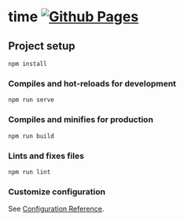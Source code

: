 # time [![Github Pages](https://github.com/Kinetix-Lee/time/actions/workflows/pages.yml/badge.svg)](https://github.com/Kinetix-Lee/time/actions/workflows/pages.yml)

## Project setup
```
npm install
```

### Compiles and hot-reloads for development
```
npm run serve
```

### Compiles and minifies for production
```
npm run build
```

### Lints and fixes files
```
npm run lint
```

### Customize configuration
See [Configuration Reference](https://cli.vuejs.org/config/).
